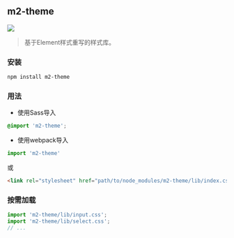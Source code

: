  ## m2-theme
[![](https://img.shields.io/badge/m2--theme-v1.0.0-green.svg)](https://github.com/miracle-git/m2.git) <br/>
> 基于Element样式重写的样式库。

### 安装

```bash
npm install m2-theme
```

### 用法

- 使用Sass导入

```css
@import 'm2-theme';
```

- 使用webpack导入
```js
import 'm2-theme'
```
或
```html
<link rel="stylesheet" href="path/to/node_modules/m2-theme/lib/index.css"/>
```

### 按需加载
```javascript
import 'm2-theme/lib/input.css';
import 'm2-theme/lib/select.css';
// ...
```
